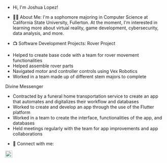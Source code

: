 * Hi, I'm Joshua Lopez!

* 👨‍💻 About Me: </h2>
I'm a sophomore majoring in Computer Science at California State University, Fullerton. At the moment, I'm interested in learning more about virtual reality, game development, cybersecurity, data analysis, and more.


* 📺 Software Development Projects:  </h2>
Rover Project

- Helped to create base code with a team for rover movement functionalities
- Helped assemble rover parts
- Navigated motor and controller controls using Vex Robotics
- Worked in a team made up of different stem majors to complete

Divine Messenger

- Contracted by a funeral home transportation service to create an app that automates and digitalizes their workflow and databases
- Worked to create and develop an app through the use of the Flutter platform
- Worked in a team to create the interface, functionalities of the app, and databases
- Held meetings regularly with the team for app improvements and app collaborations



* 🤳 Connect with me:</h2>

[<img align="left" alt="https://www.linkedin.com/in/joshua-lopez-811758252/" width="22px" src="https://cdn.jsdelivr.net/npm/simple-icons@v3/icons/linkedin.svg" />][linkedin]



[linkedin]: https://www.linkedin.com/in/joshua-lopez-811758252/

